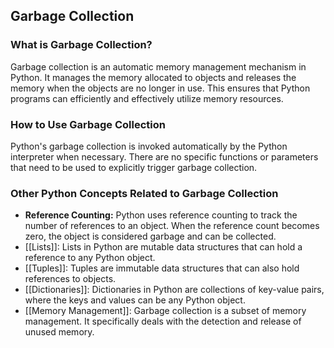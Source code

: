 ## Garbage Collection

### What is Garbage Collection?
Garbage collection is an automatic memory management mechanism in Python. It manages the memory allocated to objects and releases the memory when the objects are no longer in use. This ensures that Python programs can efficiently and effectively utilize memory resources.

### How to Use Garbage Collection
Python's garbage collection is invoked automatically by the Python interpreter when necessary. There are no specific functions or parameters that need to be used to explicitly trigger garbage collection.

### Other Python Concepts Related to Garbage Collection
- **Reference Counting:** Python uses reference counting to track the number of references to an object. When the reference count becomes zero, the object is considered garbage and can be collected.
- [[Lists]]: Lists in Python are mutable data structures that can hold a reference to any Python object.
- [[Tuples]]: Tuples are immutable data structures that can also hold references to objects.
- [[Dictionaries]]: Dictionaries in Python are collections of key-value pairs, where the keys and values can be any Python object.
- [[Memory Management]]: Garbage collection is a subset of memory management. It specifically deals with the detection and release of unused memory.